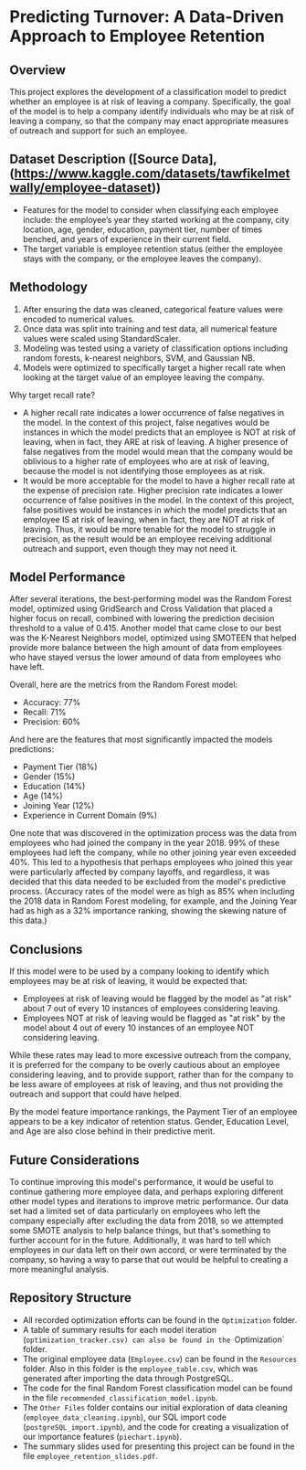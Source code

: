 # Predicting Turnover: A Data-Driven Approach to Employee Retention

## Overview
This project explores the development of a classification model to predict whether an employee is at risk of leaving a company. Specifically, the goal of the model is to help a company identify individuals who may be at risk of leaving a company, so that the company may enact appropriate measures of outreach and support for such an employee.

## Dataset Description ([Source Data],(https://www.kaggle.com/datasets/tawfikelmetwally/employee-dataset))
- Features for the model to consider when classifying each employee include: the employee’s year they started working at the company, city location, age, gender, education, payment tier, number of times benched, and years of experience in their current field.
- The target variable is employee retention status (either the employee stays with the company, or the employee leaves the company).

## Methodology
1. After ensuring the data was cleaned, categorical feature values were encoded to numerical values.
2. Once data was split into training and test data, all numerical feature values were scaled using StandardScaler.
3. Modeling was tested using a variety of classification options including random forests, k-nearest neighbors, SVM, and Gaussian NB.
4. Models were optimized to specifically target a higher recall rate when looking at the target value of an employee leaving the company.

Why target recall rate?
- A higher recall rate indicates a lower occurrence of false negatives in the model. In the context of this project, false negatives would be instances in which the model predicts that an employee is NOT at risk of leaving, when in fact, they ARE at risk of leaving. A higher presence of false negatives from the model would mean that the company would be oblivious to a higher rate of employees who are at risk of leaving, because the model is not identifying those employees as at risk.
- It would be more acceptable for the model to have a higher recall rate at the expense of precision rate. Higher precision rate indicates a lower occurrence of false positives in the model. In the context of this project, false positives would be instances in which the model predicts that an employee IS at risk of leaving, when in fact, they are NOT at risk of leaving. Thus, it would be more tenable for the model to struggle in precision, as the result would be an employee receiving additional outreach and support, even though they may not need it.

## Model Performance
After several iterations, the best-performing model was the Random Forest model, optimized using GridSearch and Cross Validation that placed a higher focus on recall, combined with lowering the prediction decision threshold to a value of 0.415. Another model that came close to our best was the K-Nearest Neighbors model, optimized using SMOTEEN that helped provide more balance between the high amount of data from employees who have stayed versus the lower amound of data from employees who have left.

Overall, here are the metrics from the Random Forest model:
- Accuracy: 77%
- Recall: 71%
- Precision: 60%

And here are the features that most significantly impacted the models predictions:
- Payment Tier (18%)
- Gender (15%)
- Education (14%)
- Age (14%)
- Joining Year (12%)
- Experience in Current Domain (9%)

One note that was discovered in the optimization process was the data from employees who had joined the company in the year 2018. 99% of these employees had left the company, while no other joining year even exceeded 40%. This led to a hypothesis that perhaps employees who joined this year were particularly affected by company layoffs, and regardless, it was decided that this data needed to be excluded from the model's predictive process. (Accuracy rates of the model were as high as 85% when including the 2018 data in Random Forest modeling, for example, and the Joining Year had as high as a 32% importance ranking, showing the skewing nature of this data.)

## Conclusions
If this model were to be used by a company looking to identify which employees may be at risk of leaving, it would be expected that:
- Employees at risk of leaving would be flagged by the model as "at risk" about 7 out of every 10 instances of employees considering leaving.
- Employees NOT at risk of leaving would be flagged as "at risk" by the model about 4 out of every 10 instances of an employee NOT considering leaving.

While these rates may lead to more excessive outreach from the company, it is preferred for the company to be overly cautious about an employee considering leaving, and to provide support, rather than for the company to be less aware of employees at risk of leaving, and thus not providing the outreach and support that could have helped.

By the model feature importance rankings, the Payment Tier of an employee appears to be a key indicator of retention status. Gender, Education Level, and Age are also close behind in their predictive merit.

## Future Considerations

To continue improving this model's performance, it would be useful to continue gathering more employee data, and perhaps exploring different other model types and iterations to improve metric performance. Our data set had a limited set of data particularly on employees who left the company especially after excluding the data from 2018, so we attempted some SMOTE analysis to help balance things, but that's something to further account for in the future. Additionally, it was hard to tell which employees in our data left on their own accord, or were terminated by the company, so having a way to parse that out would be helpful to creating a more meaningful analysis.

## Repository Structure
- All recorded optimization efforts can be found in the `Optimization` folder.
- A table of summary results for each model iteration (`optimization_tracker.csv) can also be found in the `Optimization` folder.
- The original employee data (`Employee.csv`) can be found in the `Resources` folder. Also in this folder is the `employee_table.csv`, which was generated after importing the data through PostgreSQL.
- The code for the final Random Forest classification model can be found in the file `recommended_classification_model.ipynb`.
- The `Other Files` folder contains our initial exploration of data cleaning (`employee_data_cleaning.ipynb`), our SQL import code (`postgreSQL_import.ipynb`), and the code for creating a visualization of our importance features (`piechart.ipynb`).
- The summary slides used for presenting this project can be found in the file `employee_retention_slides.pdf`.
